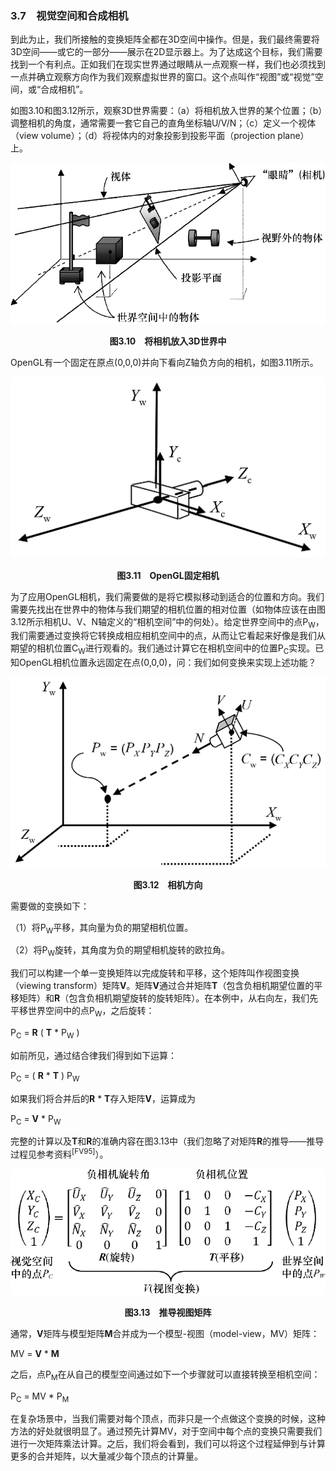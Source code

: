 ### 3.7　视觉空间和合成相机

到此为止，我们所接触的变换矩阵全都在3D空间中操作。但是，我们最终需要将3D空间——或它的一部分——展示在2D显示器上。为了达成这个目标，我们需要找到一个有利点。正如我们在现实世界通过眼睛从一点观察一样，我们也必须找到一点并确立观察方向作为我们观察虚拟世界的窗口。这个点叫作“视图”或“视觉”空间，或“合成相机”。

如图3.10和图3.12所示，观察3D世界需要：（a）将相机放入世界的某个位置；（b）调整相机的角度，通常需要一套它自己的直角坐标轴U/V/N；（c）定义一个视体（view volume）；（d）将视体内的对象投影到投影平面（projection plane）上。

![86.png](../images/86.png)
<center class="my_markdown"><b class="my_markdown">图3.10　将相机放入3D世界中</b></center>

OpenGL有一个固定在原点(0,0,0)并向下看向Z轴负方向的相机，如图3.11所示。

![87.png](../images/87.png)
<center class="my_markdown"><b class="my_markdown">图3.11　OpenGL固定相机</b></center>

为了应用OpenGL相机，我们需要做的是将它模拟移动到适合的位置和方向。我们需要先找出在世界中的物体与我们期望的相机位置的相对位置（如物体应该在由图3.12所示相机U、V、N轴定义的“相机空间”中的何处）。给定世界空间中的点P<sub class="my_markdown">W</sub>，我们需要通过变换将它转换成相应相机空间中的点，从而让它看起来好像是我们从期望的相机位置C<sub class="my_markdown">W</sub>进行观看的。我们通过计算它在相机空间中的位置P<sub class="my_markdown">C</sub>实现。已知OpenGL相机位置永远固定在点(0,0,0)，问：我们如何变换来实现上述功能？

![88.png](../images/88.png)
<center class="my_markdown"><b class="my_markdown">图3.12　相机方向</b></center>

需要做的变换如下：

（1）将P<sub class="my_markdown">W</sub>平移，其向量为负的期望相机位置。

（2）将P<sub class="my_markdown">W</sub>旋转，其角度为负的期望相机旋转的欧拉角。

我们可以构建一个单一变换矩阵以完成旋转和平移，这个矩阵叫作视图变换（viewing transform）矩阵**V**。矩阵**V**通过合并矩阵**T**（包含负相机期望位置的平移矩阵）和**R**（包含负相机期望旋转的旋转矩阵）。在本例中，从右向左，我们先平移世界空间中的点P<sub class="my_markdown">W</sub>，之后旋转：

P<sub class="my_markdown">C</sub> = **R** ( **T** * P<sub class="my_markdown">W</sub> )

如前所见，通过结合律我们得到如下运算：

P<sub class="my_markdown">C</sub> = ( **R** * **T** ) P<sub class="my_markdown">W</sub>

如果我们将合并后的**R** * **T**存入矩阵**V**，运算成为

P<sub class="my_markdown">C</sub> = **V** * P<sub class="my_markdown">W</sub>

完整的计算以及**T**和**R**的准确内容在图3.13中（我们忽略了对矩阵**R**的推导——推导过程见参考资料<sup class="my_markdown">[FV95]</sup>）。

![89.png](../images/89.png)
<center class="my_markdown"><b class="my_markdown">图3.13　推导视图矩阵</b></center>

通常，**V**矩阵与模型矩阵**M**合并成为一个模型-视图（model-view，MV）矩阵：

MV = **V** * **M**

之后，点P<sub class="my_markdown">M</sub>在从自己的模型空间通过如下一个步骤就可以直接转换至相机空间：

P<sub class="my_markdown">C</sub> = MV * P<sub class="my_markdown">M</sub>

在复杂场景中，当我们需要对每个顶点，而非只是一个点做这个变换的时候，这种方法的好处就很明显了。通过预先计算MV，对于空间中每个点的变换只需要我们进行一次矩阵乘法计算。之后，我们将会看到，我们可以将这个过程延伸到与计算更多的合并矩阵，以大量减少每个顶点的计算量。

